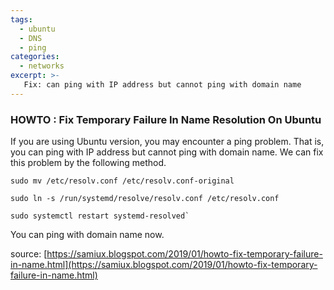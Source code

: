 ```yaml
---
tags:
  - ubuntu
  - DNS
  - ping
categories:
  - networks
excerpt: >-
   Fix: can ping with IP address but cannot ping with domain name
---
```

### HOWTO : Fix Temporary Failure In Name Resolution On Ubuntu 

If you are using Ubuntu version, you may encounter a ping problem. That is, you can ping with IP address but cannot ping with domain name. We can fix this problem by the following method.  
  
```
sudo mv /etc/resolv.conf /etc/resolv.conf-original
  
sudo ln -s /run/systemd/resolve/resolv.conf /etc/resolv.conf  

sudo systemctl restart systemd-resolved`  
```  
You can ping with domain name now.

source: [https://samiux.blogspot.com/2019/01/howto-fix-temporary-failure-in-name.html](https://samiux.blogspot.com/2019/01/howto-fix-temporary-failure-in-name.html)
<!--stackedit_data:
eyJoaXN0b3J5IjpbMTIwNTg2NjIxNF19
-->